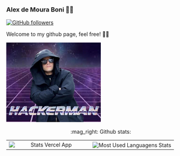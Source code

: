 ### Alex de Moura Boni 👨‍💻

[![GitHub followers](https://img.shields.io/github/followers/alex-mouraboni.svg?style=social&label=Follow&maxAge=2592000)](https://github.com/EngincanV?tab=followers)

Welcome to my github page, feel free! 👨‍💻

<img width="50%" src="hackerman.jpg">

<table>
    <tr>
    <p align="center">:mag_right: Github stats:</p>
      <td width="50%" align="center" vertical-align="middle">
        <img width="100%" height="auto" align="right" alt="Stats Vercel App" src="https://github-readme-stats.vercel.app/api?username=alex-mouraboni&show_icons=true&theme=midnight-purple">
      </td>
      <td width="50%" align="center" vertical-align="middle">
        <img width="100%" height="auto" align="center" alt="Most Used Languagens Stats" src="https://github-readme-stats.vercel.app/api/top-langs/?username=alex-mouraboni&layout=compact&theme=midnight-purple">
      </td>
    </tr>
</table>
